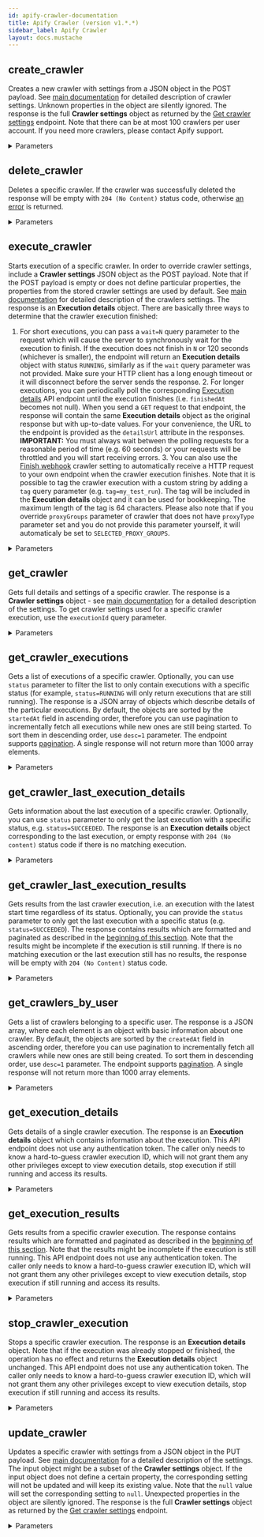 ```yaml
---
id: apify-crawler-documentation
title: Apify Crawler (version v1.*.*)
sidebar_label: Apify Crawler
layout: docs.mustache
---
```


## create_crawler

Creates a new crawler with settings from a JSON object in the POST payload.
See [main documentation](https://www.apify.com/docs/crawler#basic-settings) for detailed description of crawler settings.
Unknown properties in the object are silently ignored.
The response is the full **Crawler settings** object as returned by the [Get crawler settings](#reference/crawlers/crawler-settings/get-crawler-settings) endpoint.
Note that there can be at most 100 crawlers per user account.
If you need more crawlers, please contact Apify support.

<details><summary>Parameters</summary>

#### user_id (required)

User ID. This value can be found under Account &gt; Integrations. Note that this value is different from the username.

**Type:** string

#### $body

**Type:** object

#### desc

By default, records are sorted in the order in which they were created or added. This property is useful when fetching all the records, because it ensures that records that were created after the client started the pagination will not be skipped. If you specify desc=1 parameter, the records will be returned in the reverse order, i.e. from newest to oldest records.

**Type:** number

</details>

## delete_crawler

Deletes a specific crawler.
If the crawler was successfully deleted
the response will be empty with `204 (No Content)` status code,
otherwise [an error](#introduction/errors) is returned.

<details><summary>Parameters</summary>

#### crawler_id (required)

Custom or internal ID of the crawler. This value can be found under the crawler's Basic Settings.

**Type:** string

#### user_id (required)

User ID. This value can be found under Account &gt; Integrations. Note that this value is different from the username.

**Type:** string

#### executionId

Crawler execution ID for which the crawler settings should be returned.

**Type:** string

#### noSecrets

If `1` then the response will only contain crawler settings and no sensitive data such as links to API related endpoints that contain authentication tokens.
This option is used to export crawler configuration to JSON file that can be shared with other users.

**Type:** string

</details>

## execute_crawler

Starts execution of a specific crawler. In order to override crawler settings, include a **Crawler settings** JSON object as the POST payload.
Note that if the POST payload is empty or does not define particular properties, the properties from the stored crawler settings are used by default.
See [main documentation](https://www.apify.com/docs/crawler#basic-settings) for detailed description of the crawlers settings.
The response is an **Execution details** object.
There are basically three ways to determine that the crawler execution finished:
1. For short executions, you can pass a `wait=N` query parameter to the request which will cause the server to synchronously wait for the execution to finish. If the execution does not finish in `N` or 120 seconds (whichever is smaller), the endpoint will return an **Execution details** object with status `RUNNING`, similarly as if the `wait` query parameter was not provided. Make sure your HTTP client has a long enough timeout or it will disconnect before the server sends the response. 2. For longer executions, you can periodically poll the corresponding [Execution details](#reference/executions/execution-details) API endpoint until the execution finishes (i.e. `finishedAt` becomes not null). When you send a `GET` request to that endpoint, the response will contain the same **Execution details** object as the original response but with up-to-date values. For your convenience, the URL to the endpoint is provided as the `detailsUrl` attribute in the responses. **IMPORTANT:** You must always wait between the polling requests for a reasonable period of time (e.g. 60 seconds) or your requests will be throttled and you will start receiving errors. 3. You can also use the [Finish webhook](https://www.apify.com/docs/crawler#finishWebhookUrl) crawler setting to automatically receive a HTTP request to your own endpoint when the crawler execution finishes. Note that it is possible to tag the crawler execution with a custom string by adding a `tag` query parameter (e.g. `tag=my_test_run`). The tag will be included in the **Execution details** object and it can be used for bookkeeping. The maximum length of the tag is 64 characters.
Please also note that if you override `proxyGroups` parameter of crawler that does not have `proxyType` parameter set and you do not provide this parameter yourself, it will automaticaly be set to `SELECTED_PROXY_GROUPS`.

<details><summary>Parameters</summary>

#### crawler_id (required)

Custom or internal ID of the crawler. This value can be found under the crawler's Basic Settings.

**Type:** string

#### user_id (required)

User ID. This value can be found under Account &gt; Integrations. Note that this value is different from the username.

**Type:** string

#### $body

**Type:** object

#### tag

Custom tag for the execution. It cannot be longer than 64 characters.

**Type:** string

#### wait

The maximum number of seconds the server waits for the execution to finish. By default it is `0`, the maximum value is `120`.

**Type:** string

</details>

## get_crawler

Gets full details and settings of a specific crawler.
The response is a **Crawler settings** object - see [main documentation](https://www.apify.com/docs/crawler#basic-settings) for a detailed description of the settings.
To get crawler settings used for a specific crawler execution, use the `executionId` query parameter.

<details><summary>Parameters</summary>

#### crawler_id (required)

Custom or internal ID of the crawler. This value can be found under the crawler's Basic Settings.

**Type:** string

#### user_id (required)

User ID. This value can be found under Account &gt; Integrations. Note that this value is different from the username.

**Type:** string

#### executionId

Crawler execution ID for which the crawler settings should be returned.

**Type:** string

#### noSecrets

If `1` then the response will only contain crawler settings and no sensitive data such as links to API related endpoints that contain authentication tokens.
This option is used to export crawler configuration to JSON file that can be shared with other users.

**Type:** string

</details>

## get_crawler_executions

Gets a list of executions of a specific crawler. Optionally, you can use `status` parameter to filter the list to only contain executions with a specific status (for example, `status=RUNNING` will only return executions that are still running). The response is a JSON array of objects which describe details of the particular executions. By default, the objects are sorted by the `startedAt` field in ascending order, therefore you can use pagination to incrementally fetch all executions while new ones are still being started. To sort them in descending order, use `desc=1` parameter. The endpoint supports [pagination](#introduction/pagination). A single response will not return more than 1000 array elements.

<details><summary>Parameters</summary>

#### crawler_id (required)

Custom or internal ID of the crawler. This value can be found under the crawler's Basic Settings.

**Type:** string

#### user_id (required)

User ID. This value can be found under Account &gt; Integrations. Note that this value is different from the username.

**Type:** string

#### desc

By default, records are sorted in the order in which they were created or added. This property is useful when fetching all the records, because it ensures that records that were created after the client started the pagination will not be skipped. If you specify desc=1 parameter, the records will be returned in the reverse order, i.e. from newest to oldest records.

**Type:** number

#### status

Filter for the execution status.

**Type:** string

</details>

## get_crawler_last_execution_details

Gets information about the last execution of a specific crawler.
Optionally, you can use `status` parameter to only get the last execution with a specific status, e.g. `status=SUCCEEDED`.
The response is an **Execution details** object corresponding to the last execution, or empty response with `204 (No content)` status code if there is no matching execution.

<details><summary>Parameters</summary>

#### crawler_id (required)

Custom or internal ID of the crawler. This value can be found under the crawler's Basic Settings.

**Type:** string

#### user_id (required)

User ID. This value can be found under Account &gt; Integrations. Note that this value is different from the username.

**Type:** string

#### status

Filter for the execution status.

**Type:** string

</details>

## get_crawler_last_execution_results

Gets results from the last crawler execution, i.e. an execution with the latest start time regardless of its status.
Optionally, you can provide the `status` parameter to only get the last execution with a specific status (e.g. `status=SUCCEEDED`).
The response contains results which are formatted and paginated as described in the [beginning of this section](#reference/results).
Note that the results might be incomplete if the execution is still running.
If there is no matching execution or the last execution still has no results, the response will be empty with `204 (No Content)` status code.

<details><summary>Parameters</summary>

#### crawler_id (required)

Custom or internal ID of the crawler. This value can be found under the crawler's Basic Settings.

**Type:** string

#### user_id (required)

User ID. This value can be found under Account &gt; Integrations. Note that this value is different from the username.

**Type:** string

#### bom

All responses are encoded in UTF-8 encoding. By default, the `csv` files are prefixed with
the UTF-8 Byte Order Mark (BOM), while `json`, `jsonl`, `xml`, `html` and `rss` files are not.
If you want to override this default behavior, specify `bom=1` query parameter to include the BOM or `bom=0` to skip it.

**Type:** number

#### hideUrl

If set to `1` then `url` field will not be added to each page function result object. By default each page function result object contains `url` field.

**Type:** number

#### simplified

If `1` then the results will be returned in a simplified form without crawling metadata. By default full results are returned.

**Type:** number

#### skipFailedPages

If set to `1` then pages with non-empty `errorInfo` property are skipped from the output and the `errorInfo` property is hidden. Note that the skipped pages are still counted in the pagination.

**Type:** number

#### status

Filter for the execution status.

**Type:** string

</details>

## get_crawlers_by_user

Gets a list of crawlers belonging to a specific user.
The response is a JSON array, where each element is an object with basic information about one crawler.
By default, the objects are sorted by the `createdAt` field in ascending order, therefore you can use pagination to incrementally fetch all crawlers while new ones are still being created.
To sort them in descending order, use `desc=1` parameter.
The endpoint supports [pagination](#introduction/pagination).
A single response will not return more than 1000 array elements.

<details><summary>Parameters</summary>

#### user_id (required)

User ID. This value can be found under Account &gt; Integrations. Note that this value is different from the username.

**Type:** string

#### desc

By default, records are sorted in the order in which they were created or added. This property is useful when fetching all the records, because it ensures that records that were created after the client started the pagination will not be skipped. If you specify desc=1 parameter, the records will be returned in the reverse order, i.e. from newest to oldest records.

**Type:** number

</details>

## get_execution_details

Gets details of a single crawler execution. The response is an **Execution details** object which contains information about the execution.
This API endpoint does not use any authentication token.
The caller only needs to know a hard-to-guess crawler execution ID, which will not grant them any other privileges except to view execution details, stop execution if still running and access its results.

<details><summary>Parameters</summary>

#### execution_id (required)

Crawler execution ID. This value can be found under the crawler's Runs tab. Click on a specific run to find the execution ID under Info.

**Type:** string

</details>

## get_execution_results

Gets results from a specific crawler execution.
The response contains results which are formatted and paginated as described in the [beginning of this section](#reference/results). Note that the results might be incomplete if the execution is still running.
This API endpoint does not use any authentication token.
The caller only needs to know a hard-to-guess crawler execution ID, which will not grant them any other privileges except to view execution details, stop execution if still running and access its results.

<details><summary>Parameters</summary>

#### execution_id (required)

Crawler execution ID. This value can be found under the crawler's Runs tab. Click on a specific run to find the execution ID under Info.

**Type:** string

#### bom

All responses are encoded in UTF-8 encoding. By default, the `csv` files are prefixed with
the UTF-8 Byte Order Mark (BOM), while `json`, `jsonl`, `xml`, `html` and `rss` files are not.
If you want to override this default behavior, specify `bom=1` query parameter to include the BOM or `bom=0` to skip it.

**Type:** number

#### desc

By default, records are sorted in the order in which they were created or added. This property is useful when fetching all the records, because it ensures that records that were created after the client started the pagination will not be skipped. If you specify desc=1 parameter, the records will be returned in the reverse order, i.e. from newest to oldest records.

**Type:** number

#### hideUrl

If set to `1` then `url` field will not be added to each page function result object. By default each page function result object contains `url` field.

**Type:** number

#### simplified

If `1` then the results will be returned in a simplified form without crawling metadata. By default full results are returned.

**Type:** number

#### skipFailedPages

If set to `1` then pages with non-empty `errorInfo` property are skipped from the output and the `errorInfo` property is hidden. Note that the skipped pages are still counted in the pagination.

**Type:** number

</details>

## stop_crawler_execution

Stops a specific crawler execution. The response is an **Execution details** object. Note that if the execution was already stopped or finished, the operation has no effect and returns the **Execution details** object unchanged. This API endpoint does not use any authentication token.
The caller only needs to know a hard-to-guess crawler execution ID, which will not grant them any other privileges except to view execution details, stop execution if still running and access its results.

<details><summary>Parameters</summary>

#### execution_id (required)

Crawler execution ID. This value can be found under the crawler's Runs tab. Click on a specific run to find the execution ID under Info.

**Type:** string

</details>

## update_crawler

Updates a specific crawler with settings from a JSON object in the PUT payload.
See [main documentation](https://www.apify.com/docs/crawler#basic-settings) for a detailed description of the settings.
The input object might be a subset of the **Crawler settings** object.
If the input object does not define a certain property, the corresponding setting will not be updated and will keep its existing value.
Note that the `null` value will set the corresponding setting to `null`.
Unexpected properties in the object are silently ignored.
The response is the full **Crawler settings** object as returned by the [Get crawler settings](#reference/crawlers/crawler-settings/get-crawler-settings) endpoint.

<details><summary>Parameters</summary>

#### crawler_id (required)

Custom or internal ID of the crawler. This value can be found under the crawler's Basic Settings.

**Type:** string

#### user_id (required)

User ID. This value can be found under Account &gt; Integrations. Note that this value is different from the username.

**Type:** string

#### $body

**Type:** object

#### executionId

Crawler execution ID for which the crawler settings should be returned.

**Type:** string

#### noSecrets

If `1` then the response will only contain crawler settings and no sensitive data such as links to API related endpoints that contain authentication tokens.
This option is used to export crawler configuration to JSON file that can be shared with other users.

**Type:** string

</details>


